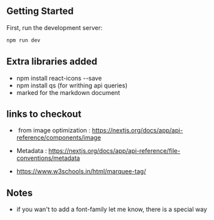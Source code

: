 
## Getting Started

First, run the development server:

```bash
npm run dev
```



## Extra libraries added 

- npm install react-icons --save
- npm install qs (for writhing api queries)
- marked for the markdown document




## links to checkout

 - <Image> from image optimization : https://nextjs.org/docs/app/api-reference/components/image

 - Metadata : https://nextjs.org/docs/app/api-reference/file-conventions/metadata


- https://www.w3schools.in/html/marquee-tag/

## Notes

 - if you wan't to add a font-family let me know, there is a special way 